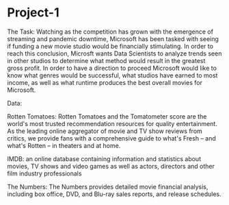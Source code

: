 # Project-1
The Task: 
Watching as the competition has grown with the emergence of streaming and pandemic downtime, Microsoft has been tasked with seeing if funding a new movie studio would be financially stimulating. In order to reach this conclusion, Microsft wants Data Scientists to analyze trends seen in other studios to determine what method would result in the greatest gross profit. In order to have a direction to proceed Microsoft would like to know what genres would be successful, what studios have earned to most income, as well as what runtime produces the best overall movies for Microsoft.

Data:

Rotten Tomatoes: Rotten Tomatoes and the Tomatometer score are the world's most trusted recommendation resources for quality entertainment. As the leading online aggregator of movie and TV show reviews from critics, we provide fans with a comprehensive guide to what's Fresh – and what's Rotten – in theaters and at home.

IMDB: an online database containing information and statistics about movies, TV shows and video games as well as actors, directors and other film industry professionals

The Numbers: The Numbers provides detailed movie financial analysis, including box office, DVD, and Blu-ray sales reports, and release schedules.

 
